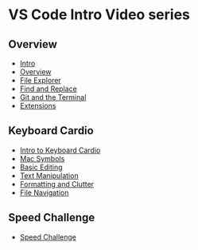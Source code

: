 # VS Code Intro Video series

## Overview

<ul>
  <li> <a href="https://vimeo.com/album/5349754/video/297768289">Intro</a></li>
  <li> <a href="https://vimeo.com/album/5349754/video/297768486">Overview</a></li>
  <li> <a href="https://vimeo.com/album/5349754/video/297767046">File Explorer</a></li>
  <li> <a href="https://vimeo.com/album/5349754/video/297767424">Find and Replace</a></li>
  <li> <a href="https://vimeo.com/album/5349754/video/297768880">Git and the Terminal</a></li>
  <li> <a href="https://vimeo.com/album/5349754/video/297766777">Extensions</a></li>
</ul>

## Keyboard Cardio

<ul>
  <li> <a href="https://vimeo.com/album/5349754/video/297768159">Intro to Keyboard Cardio</a></li>
  <li> <a href="https://vimeo.com/album/5349754/video/297768462">Mac Symbols</a></li>
  <li> <a href="https://vimeo.com/album/5349754/video/297766523">Basic Editing</a></li>
  <li> <a href="https://vimeo.com/album/5349754/video/297769026">Text Manipulation</a></li>
  <li> <a href="https://vimeo.com/album/5349754/video/297768026">Formatting and Clutter</a></li>
  <li> <a href="https://vimeo.com/album/5349754/video/297767264">File Navigation</a></li>
</ul>

## Speed Challenge

<ul>
  <li> <a href="https://github.com/Rasbandit/Super-Speed-Challenge">Speed Challenge</a></li>
</ul>